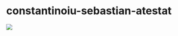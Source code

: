 # constantinoiu-sebastian-atestat
<img src="images201026_Legion_Royale_Graphics_NA-EU-SA-1480x740px-P1002.png-720x480.png">
